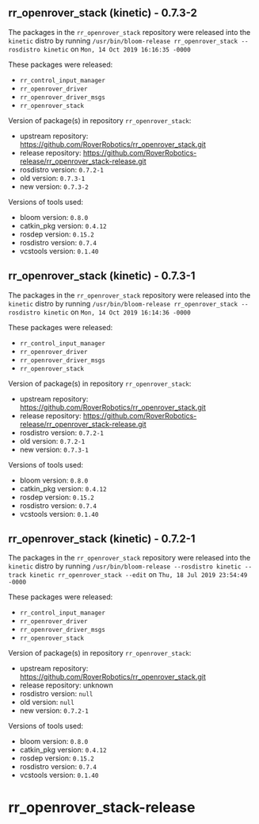 ## rr_openrover_stack (kinetic) - 0.7.3-2

The packages in the `rr_openrover_stack` repository were released into the `kinetic` distro by running `/usr/bin/bloom-release rr_openrover_stack --rosdistro kinetic` on `Mon, 14 Oct 2019 16:16:35 -0000`

These packages were released:
- `rr_control_input_manager`
- `rr_openrover_driver`
- `rr_openrover_driver_msgs`
- `rr_openrover_stack`

Version of package(s) in repository `rr_openrover_stack`:

- upstream repository: https://github.com/RoverRobotics/rr_openrover_stack.git
- release repository: https://github.com/RoverRobotics-release/rr_openrover_stack-release.git
- rosdistro version: `0.7.2-1`
- old version: `0.7.3-1`
- new version: `0.7.3-2`

Versions of tools used:

- bloom version: `0.8.0`
- catkin_pkg version: `0.4.12`
- rosdep version: `0.15.2`
- rosdistro version: `0.7.4`
- vcstools version: `0.1.40`


## rr_openrover_stack (kinetic) - 0.7.3-1

The packages in the `rr_openrover_stack` repository were released into the `kinetic` distro by running `/usr/bin/bloom-release rr_openrover_stack --rosdistro kinetic` on `Mon, 14 Oct 2019 16:14:36 -0000`

These packages were released:
- `rr_control_input_manager`
- `rr_openrover_driver`
- `rr_openrover_driver_msgs`
- `rr_openrover_stack`

Version of package(s) in repository `rr_openrover_stack`:

- upstream repository: https://github.com/RoverRobotics/rr_openrover_stack.git
- release repository: https://github.com/RoverRobotics-release/rr_openrover_stack-release.git
- rosdistro version: `0.7.2-1`
- old version: `0.7.2-1`
- new version: `0.7.3-1`

Versions of tools used:

- bloom version: `0.8.0`
- catkin_pkg version: `0.4.12`
- rosdep version: `0.15.2`
- rosdistro version: `0.7.4`
- vcstools version: `0.1.40`


## rr_openrover_stack (kinetic) - 0.7.2-1

The packages in the `rr_openrover_stack` repository were released into the `kinetic` distro by running `/usr/bin/bloom-release --rosdistro kinetic --track kinetic rr_openrover_stack --edit` on `Thu, 18 Jul 2019 23:54:49 -0000`

These packages were released:
- `rr_control_input_manager`
- `rr_openrover_driver`
- `rr_openrover_driver_msgs`
- `rr_openrover_stack`

Version of package(s) in repository `rr_openrover_stack`:

- upstream repository: https://github.com/RoverRobotics/rr_openrover_stack.git
- release repository: unknown
- rosdistro version: `null`
- old version: `null`
- new version: `0.7.2-1`

Versions of tools used:

- bloom version: `0.8.0`
- catkin_pkg version: `0.4.12`
- rosdep version: `0.15.2`
- rosdistro version: `0.7.4`
- vcstools version: `0.1.40`


# rr_openrover_stack-release
